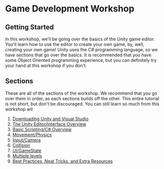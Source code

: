 # Game Development Workshop

## Getting Started

In this workshop, we'll be going over the basics of the Unity game editor. You'll learn how to use the editor to create your own game, by, well, creating your own game! Unity uses the C# programming language, so we have sections that go over the basics. It is recommended that you have some Object Oriented programming experience, but you can definitely try your hand at this workshop if you don't.

## Sections

These are all of the sections of the workshop. We recommend that you go over them in order, as each sections builds off the other. This entire tutorial is not short, but don't be discouraged. You can still learn so much from this workshop wit

1. [Downloading Unity and Visual Studio](https://docs.google.com/presentation/d/1lW-vUa4pmENZlGVoakc8zK_gavWqcrhDS8P6lp-MRkQ/edit#slide=id.gcb31ca9e9b_0_99) 
2. [The Unity Editor/Interface Overview](https://github.com/HackBinghamton/GameDevelopmentWorkshop/blob/main/UnityEditor.md ) 
3. [Basic Scripting/C# Overview](https://github.com/HackBinghamton/GameDevelopmentWorkshop/blob/main/CSharp.md) 
4. [Movement/Physics](https://github.com/HackBinghamton/GameDevelopmentWorkshop/blob/main/movement_physics.md)
5. [Input/Camera](https://github.com/HackBinghamton/GameDevelopmentWorkshop/blob/main/Input.md)
6. [Collision](https://github.com/HackBinghamton/GameDevelopmentWorkshop/blob/main/Collision.md)
7. [UI/GameState](https://github.com/HackBinghamton/GameDevelopmentWorkshop/blob/main/UI_GameState.md) 
8. [Multiple levels](https://github.com/HackBinghamton/GameDevelopmentWorkshop/blob/main/MultipleLevels.md) 
9. [Best Practices, Neat Tricks, and Extra Resources](https://github.com/HackBinghamton/GameDevelopmentWorkshop/blob/main/BestPracticesNeatTricksExtraResources.md)

